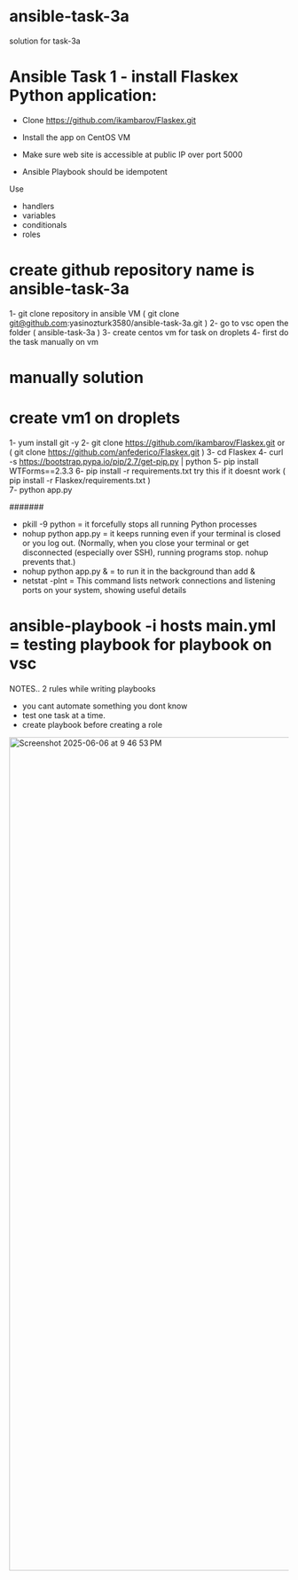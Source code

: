 # ansible-task-3a
solution for task-3a

# Ansible Task 1 - install Flaskex Python application:

-  Clone https://github.com/ikambarov/Flaskex.git
-  Install the app on CentOS VM
-  Make sure web site is accessible at public IP over port 5000

- Ansible Playbook should be idempotent

Use
 -   handlers
 -   variables
 -    conditionals
 -    roles

# create github repository name is ansible-task-3a 
1- git clone repository in ansible VM  (  git clone git@github.com:yasinozturk3580/ansible-task-3a.git )
2- go to vsc open the folder ( ansible-task-3a )
3- create centos vm for task on droplets
4- first do the task manually on vm

# manually solution
 # create vm1 on droplets
 1-  yum install git -y
 2-  git clone https://github.com/ikambarov/Flaskex.git or ( git clone  https://github.com/anfederico/Flaskex.git )
 3-  cd Flaskex
 4-  curl -s https://bootstrap.pypa.io/pip/2.7/get-pip.py | python
 5-  pip install WTForms==2.3.3
 6-  pip install  -r  requirements.txt  try this if it doesnt work ( pip install  -r  Flaskex/requirements.txt )     
 7-  python app.py

#######

- pkill  -9  python =  it forcefully stops all running Python processes
- nohup python app.py = it keeps running even if your terminal is closed or you log out. (Normally, when you close your terminal or get disconnected (especially over SSH), running programs stop. 
  nohup prevents that.)
- nohup python app.py & = to run it in the background than add &
- netstat -plnt = This command lists network connections and listening ports on your system, showing useful details


# ansible-playbook  -i hosts  main.yml = testing playbook for playbook on vsc




####
NOTES..
2 rules while writing playbooks
- you cant automate something you dont know
- test one task at a time.
- create playbook before creating a role





















<img width="1504" alt="Screenshot 2025-06-06 at 9 46 53 PM" src="https://github.com/user-attachments/assets/7676c2f3-da85-47be-b3ff-b14850b2c3db" />










 
